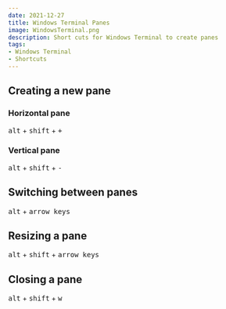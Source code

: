 ```yaml
---
date: 2021-12-27
title: Windows Terminal Panes
image: WindowsTerminal.png
description: Short cuts for Windows Terminal to create panes
tags: 
- Windows Terminal
- Shortcuts
---
```


## Creating a new pane

### Horizontal pane

<kbd>alt</kbd> + <kbd>shift</kbd> + <kbd>+</kbd>

### Vertical pane

<kbd>alt</kbd> + <kbd>shift</kbd> + <kbd>-</kbd>

## Switching between panes

<kbd>alt</kbd> + <kbd>arrow keys</kbd>

## Resizing a pane

<kbd>alt</kbd> + <kbd>shift</kbd> + <kbd>arrow keys</kbd>

## Closing a pane

<kbd>alt</kbd> + <kbd>shift</kbd> + <kbd>w</kbd>
